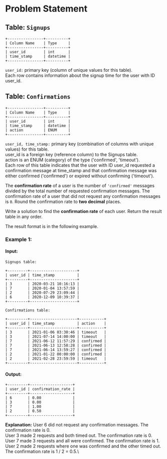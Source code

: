 
# Problem Statement
## Table:  `Signups`
```
+----------------+----------+
| Column Name    | Type     |
+----------------+----------+
| user_id        | int      |
| time_stamp     | datetime |
+----------------+----------+
```
`user_id:` primary key (column of unique values for this table).\
Each row contains information about the signup time for the user with ID user_id.

## Table:  `Confirmations`
```
+----------------+----------+
| Column Name    | Type     |
+----------------+----------+
| user_id        | int      |
| time_stamp     | datetime |
| action         | ENUM     |
+----------------+----------+
```
`user_id, time_stamp:` primary key (combination of columns with unique values) for this table.\
user_id is a foreign key (reference column) to the Signups table.\
action is an ENUM (category) of the type ('confirmed', 'timeout').\
Each row of this table indicates that the user with ID user_id requested a confirmation message at time_stamp and that confirmation message was either confirmed ('confirmed') or expired without confirming ('timeout').

The  **confirmation rate**  of a user is the number of  `'confirmed'`  messages divided by the total number of requested confirmation messages. The confirmation rate of a user that did not request any confirmation messages is  `0`. Round the confirmation rate to  **two decimal**  places.

Write a solution to find the  **confirmation rate**  of each user. Return the result table in any order.

The result format is in the following example.

### Example 1:
#### Input:
`Signups table:`
```
+---------+---------------------+
| user_id | time_stamp          |
+---------+---------------------+
| 3       | 2020-03-21 10:16:13 |
| 7       | 2020-01-04 13:57:59 |
| 2       | 2020-07-29 23:09:44 |
| 6       | 2020-12-09 10:39:37 |
+---------+---------------------+
```
`Confirmations table:`
```
+---------+---------------------+-----------+
| user_id | time_stamp          | action    |
+---------+---------------------+-----------+
| 3       | 2021-01-06 03:30:46 | timeout   |
| 3       | 2021-07-14 14:00:00 | timeout   |
| 7       | 2021-06-12 11:57:29 | confirmed |
| 7       | 2021-06-13 12:58:28 | confirmed |
| 7       | 2021-06-14 13:59:27 | confirmed |
| 2       | 2021-01-22 00:00:00 | confirmed |
| 2       | 2021-02-28 23:59:59 | timeout   |
+---------+---------------------+-----------+
```
#### Output:
```
+---------+-------------------+
| user_id | confirmation_rate |
+---------+-------------------+
| 6       | 0.00              |
| 3       | 0.00              |
| 7       | 1.00              |
| 2       | 0.50              |
+---------+-------------------+
```
**Explanation:** 
User 6 did not request any confirmation messages. The confirmation rate is 0.\
User 3 made 2 requests and both timed out. The confirmation rate is 0.\
User 7 made 3 requests and all were confirmed. The confirmation rate is 1.\
User 2 made 2 requests where one was confirmed and the other timed out. The confirmation rate is 1 / 2 = 0.5.\
